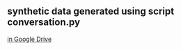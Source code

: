 ## synthetic data generated using script conversation.py

[in Google Drive](https://drive.google.com/drive/folders/1CLT6kOTUGs6e5NVw_sBUblXZE2J7SQNE?usp=sharing)

